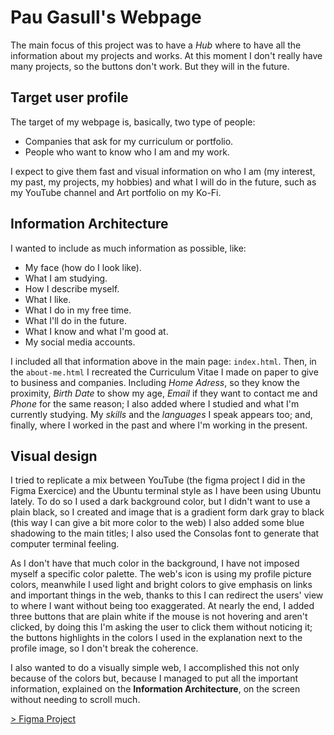 # Pau Gasull's Webpage
The main focus of this project was to have a _Hub_ where to have all the information about my projects and works.
At this moment I don't really have many projects, so the buttons don't work. But they will in the future.

## Target user profile
The target of my webpage is, basically, two type of people: 

- Companies that ask for my curriculum or portfolio.
- People who want to know who I am and my work.

I expect to give them fast and visual information on who I am (my interest, my past, my projects, my hobbies) and what I will do in the future, such as my YouTube channel and Art portfolio on my Ko-Fi. 

## Information Architecture

I wanted to include as much information as possible, like:

- My face (how do I look like).
- What I am studying.
- How I describe myself.
- What I like.
- What I do in my free time.
- What I'll do in the future.
- What I know and what I'm good at.
- My social media accounts.

I included all that information above in the main page: `index.html`. 
Then, in the `about-me.html` I recreated the Curriculum Vitae I made on paper to give to business and companies. Including _Home Adress_, so they know the proximity, _Birth Date_ to show my age, _Email_ if they want to contact me and _Phone_ for the same reason; I also added where I studied and what I'm currently studying. My _skills_ and the _languages_ I speak appears too; and, finally, where I worked in the past and where I'm working in the present. 

## Visual design
I tried to replicate a mix between YouTube (the figma project I did in the Figma Exercice) and the Ubuntu terminal style as I have been using Ubuntu lately. To do so I used a dark background color, but I didn't want to use a plain black, so I created and image that is a gradient form dark gray to black (this way I can give a bit more color to the web) I also added some blue shadowing to the main titles; I also used the Consolas font to generate that computer terminal feeling.

As I don't have that much color in the background, I have not imposed myself a specific color palette. The web's icon is using my profile picture colors, meanwhile I used light and bright colors to give emphasis on links and important things in the web, thanks to this I can redirect the users' view to where I want without being too exaggerated. At nearly the end, I added three buttons that are plain white if the mouse is not hovering and aren't clicked, by doing this I'm asking the user to click them without noticing it; the buttons highlights in the colors I used in the explanation next to the profile image, so I don't break the coherence. 

I also wanted to do a visually simple web, I accomplished this not only because of the colors but, because I managed to put all the important information, explained on the **Information Architecture**, on the screen without needing to scroll much. 

[> Figma Project](https://www.figma.com/file/p2IKifEroE3dixd3zXzcRe/CV-Web?type=design&node-id=0%3A1&mode=design&t=lrE3ftoNYjMRUBqL-1)
